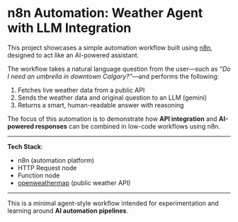 # n8n Automation: Weather Agent with LLM Integration

This project showcases a simple automation workflow built using [n8n]([[https://n8n.io/](https://ebadr761.app.n8n.cloud/workflow/bJh3s9fS5NlDydwP)]), designed to act like an AI-powered assistant.

The workflow takes a natural language question from the user—such as _“Do I need an umbrella in downtown Calgary?”_—and performs the following:

1. Fetches live weather data from a public API
2. Sends the weather data and original question to an LLM (gemini)
3. Returns a smart, human-readable answer with reasoning

The focus of this automation is to demonstrate how **API integration** and **AI-powered responses** can be combined in low-code workflows using n8n.

---

**Tech Stack**:  
- n8n (automation platform)  
- HTTP Request node  
- Function node  
- [openweathermap](https://openweathermap.org/api) (public weather API)

---

This is a minimal agent-style workflow intended for experimentation and learning around **AI automation pipelines**.
